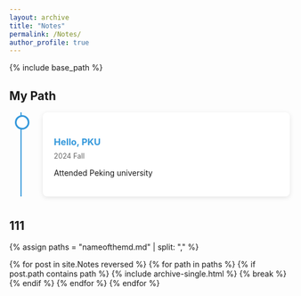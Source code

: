 ```yaml
---
layout: archive
title: "Notes"
permalink: /Notes/
author_profile: true
---
```


{% include base_path %}

## My Path

<style>
    /* 时间线容器 */
    .timeline-container {
        position: relative;
        max-width: 800px;
        margin: 0 auto;
    }

    /* 时间线竖线 */
    .timeline-container::after {
        content: '';
        position: absolute;
        width: 2px;
        background-color: #3498db;
        top: 0;
        bottom: 0;
        left: 20px;
    }

    /* 单个时间线项目 */
    .timeline-item {
        position: relative;
        margin-bottom: 40px;
        padding-left: 60px;
    }

    /* 时间节点圆点 */
    .timeline-node {
        position: absolute;
        left: 10px;
        top: 5px;
        width: 20px;
        height: 20px;
        background: #fff;
        border: 3px solid #3498db;
        border-radius: 50%;
        z-index: 1;
    }

    /* 内容区域 */
    .content {
        position: relative;
        background: #fff;
        padding: 20px;
        border-radius: 8px;
        box-shadow: 0 2px 8px rgba(0,0,0,0.1);
    }

    /* 时间标题 */
    .content h3 {
        color: #3498db;
        margin-bottom: 8px;
    }

    /* 时间日期 */
    .time {
        display: block;
        color: #666;
        font-size: 0.9em;
        margin-bottom: 10px;
    }

    /* 响应式设计 */
    @media (max-width: 600px) {
        .timeline-container::after {
            left: 10px;
        }
        
        .timeline-item {
            padding-left: 40px;
        }
        
        .timeline-node {
            left: 0;
        }
    }
</style>

<div class="timeline-container">
    <div class="timeline-item">
        <div class="timeline-node"></div>
        <div class="content">
            <h3>Hello, PKU</h3>
            <span class="time">2024 Fall</span>
            <p>Attended Peking university</p>
        </div>
    </div>
</div>

## 111

{% assign paths = "nameofthemd.md" | split: "," %}

{% for post in site.Notes reversed %}
  {% for path in paths %}
    {% if post.path contains path %}
      {% include archive-single.html %}
      {% break %}
    {% endif %}
  {% endfor %}
{% endfor %}